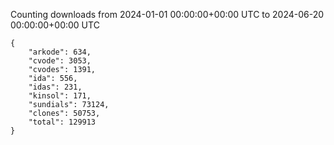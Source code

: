 
Counting downloads from 2024-01-01 00:00:00+00:00 UTC to 2024-06-20 00:00:00+00:00 UTC

```
{
    "arkode": 634,
    "cvode": 3053,
    "cvodes": 1391,
    "ida": 556,
    "idas": 231,
    "kinsol": 171,
    "sundials": 73124,
    "clones": 50753,
    "total": 129913
}
```
